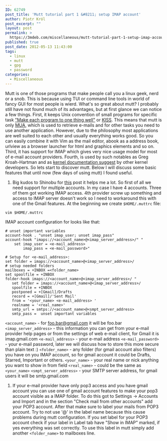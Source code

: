 ```yaml
---
ID: 62749
post_title: 'Mutt tutorial part 1 &#8211; setup IMAP account'
author: Piotr Król
post_excerpt: ""
layout: post
permalink: >
  https://3mdeb.com/miscellaneous/mutt-tutorial-part-1-setup-imap-account/
published: true
post_date: 2012-05-13 11:43:00
tags:
  - linux
  - mutt
  - gpg
  - password
categories:
  - Miscellaneous
---
```

Mutt is one of those programs that make people call you a linux geek, nerd or a snob. This is because using TUI or command line tools in world of fancy GUI for most people is wierd. What's so great about mutt? I probably still have not found much of its advantages, but at first glance we can notice a few things. First, it keeps Unix convention of small programs for specific task ["Make each program to one thing well"][1] or [KISS][2]. This means that mutt is only [MUA][3], which is used to retrieve e-mails and for other tasks you need to use another application. However, due to the philosophy most applications are well suited to each other and usually everything works good. So you can easily combine it with Vim as the mail editor, abook as a address book, urlview as a browser launcher for html and graphics elements and so on. Third, it has support for IMAP which gives very nice usage model for most of e-mail account providers. Fourth, is used by such notables as Greg Kroah-Hartman and as [kernel documentation suggest][4] by other kernel developers. So lets start to discover mutt. Below I will discuss some basic features that until now (few days of using mutt) I found useful. 
1.  Big kudos to Shinobu for [this][5] post it helps me a lot. So first of all we need support for multiple accounts. In my case I have 4 accounts. Three of them got working IMAP access. 4th provider screw up something and access to IMAP server doesn't work so I need to workaround this with one of the Gmail features. At the beginning we create `$HOME/.muttrc` file:

<pre><code class="bash">vim $HOME/.muttrc
</code></pre> IMAP account configuration for looks like that: 

<pre><code class="bash"># unset important variables
account-hook . "unset imap_user; unset imap_pass"
account-hook "imaps://&lt;account_name&gt;@&lt;imap_server_address&gt;/" "
    set imap_user = &lt;e-mail_address&gt;
        imap_pass = &lt;e-mail_password&gt;"

# Setup for &lt;e-mail_address&gt;:
set folder = imaps://&lt;account_name&gt;@&lt;imap_server_address&gt;/ 
# setup needed folders
mailboxes = +INBOX =&lt;folder_name&gt;
set spoolfile = +INBOX 
folder-hook imaps://&lt;account_name&gt;@&lt;imap_server_address&gt;/ "
   set folder = imaps://&lt;account_name&gt;@&lt;imap_server_address&gt;/ 
   spoolfile = +INBOX  
   postponed = +[Gmail]/Drafts
   record = +[Gmail]/'Sent Mail' 
   from = '&lt;your_name&gt; &lt;e-mail_address&gt; ' 
   realname = '&lt;real_name&gt;' 
   smtp_url = smtps://&lt;account_name&gt;@&lt;smpt_server_address&gt; 
   smtp_pass =  unset important variables
</code></pre>

`<account_name>` - for foo.bar@gmail.com it will be foo.bar `<imap_server_address>` - this information you can get from your e-mail provider help pages or from the settings of web e-mail client, for Gmail it is imap.gmail.com `<e-mail_address>` - your e-mail address `<e-mail_password>` - your e-mail password, later we will discuss how to store this more secure than plain text :) `<folder_name>` - any folder (for gmail account also filters) you have on you IMAP account, so for gmail account it could be Drafts, Starred, Important or others. `<your_name>` - your real name or nick anything you want to show in from field `<real_name>` - could be the same as `<your_name>` `<smpt_server_address>` - your SMTP server address, for gmail users it will be smtp.gmail.com 
1.  If your e-mail provider have only pop3 access and you have gmail account you can use one of gmail account features to make your pop3 account visible as a IMAP folder. To do this got to Settings -> Accounts and Import and in the section "Check mail from other accounts" add your POP3 account. After that make sure to label your mails from POP3 account. Try to not use '@' in the label name because this cause problems during mutt configuration. If you set label for your POP3 account check if your label in Label tab have "Show in IMAP" marked, if yes everything was set correctly. To use this label in mutt simply add another `<folder_name>` to mailboxes line.

 [1]: http://www.faqs.org/docs/artu/ch01s06.html
 [2]: http://en.wikipedia.org/wiki/KISS_principle
 [3]: http://en.wikipedia.org/wiki/Mail_user_agent
 [4]: http://www.mjmwired.net/kernel/Documentation/email-clients.txt
 [5]: http://zuttobenkyou.wordpress.com/2010/11/05/mutt-multiple-gmail-imap-setup/
